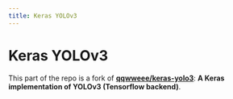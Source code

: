 ```yaml
---
title: Keras YOLOv3
---
```


# Keras YOLOv3

This part of the repo is a fork of [**qqwweee/keras-yolo3**](https://github.com/qqwweee/keras-yolo3): **A Keras implementation of YOLOv3 (Tensorflow backend)**.
